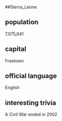 ##Sierra_Leone
## population
7,075,641

## capital
Freetown
 
## official language
English


## interesting trivia
A Civil War ended in 2002




